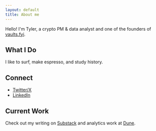 ```yaml
---
layout: default
title: About me
---
```


Hello! I'm Tyler, a crypto PM & data analyst and one of the founders of [vaults.fyi](https://vaults.fyi/).

## What I Do

I like to surf, make espresso, and study history.

## Connect

- [Twitter/X](https://x.com/0x7477/)
- [LinkedIn](https://www.linkedin.com/in/wtwallace)

## Current Work

Check out my writing on [Substack](https://substack.com/@wyler) and analytics work at [Dune](https://dune.com/tt_tyler).
